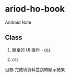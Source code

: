 # ariod-ho-book

Android Note


## Class

1. 簡單的 UI 操作 - [`C01`](https://github.com/CodeMercs/ariod-ho-book/blob/master/Note/C01.md)

2. `C02`

目標:完成填資料並跳轉顯示結果
